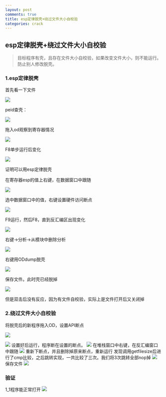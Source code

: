 ```yaml
---
layout: post
comments: true
title: esp定律脱壳+绕过文件大小自校验
categories: crack
---
```


## esp定律脱壳+绕过文件大小自校验
> 目标程序有壳，且存在文件大小自校验，如果改变文件大小，则不能运行。防止别人修改脱壳。

### 1.esp定律脱壳
首先看一下文件

![](/image/crack/reverse-esp-and-getfilesize/1.png)

peid查壳：

![](/image/crack/reverse-esp-and-getfilesize/2.png)

拖入od观察到寄存器情况

![](/image/crack/reverse-esp-and-getfilesize/3.png)

F8单步运行后变化

![](/image/crack/reverse-esp-and-getfilesize/4.png)

证明可以用esp定律脱壳

在寄存器esp的值上右键，在数据窗口中跟随

![](/image/crack/reverse-esp-and-getfilesize/5.png)

选中数据窗口中的值，右键设置硬件访问断点

![](/image/crack/reverse-esp-and-getfilesize/6.png)

F9运行，然后F8，直到反汇编区出现变化

![](/image/crack/reverse-esp-and-getfilesize/7.png)

右键->分析->从模块中删除分析

![](/image/crack/reverse-esp-and-getfilesize/8.png)

右键用ODdump脱壳

![](/image/crack/reverse-esp-and-getfilesize/9.png)

保存文件。此时壳已经脱掉

![](/image/crack/reverse-esp-and-getfilesize/10.png)

但是双击后没有反应，因为有文件自校验，实际上是文件打开后又关闭掉

### 2.绕过文件大小自校验

将脱壳后的新程序拖入OD，设置API断点

![](/image/crack/reverse-esp-and-getfilesize/11.png)

![](/image/crack/reverse-esp-and-getfilesize/12.png)
设置好后运行，程序断在设置的断点。
![](/image/crack/reverse-esp-and-getfilesize/13.png)
在堆栈窗口中右键，在反汇编窗口中跟随
![](/image/crack/reverse-esp-and-getfilesize/14.png)
重新下断点，并且删除掉原来断点，重新运行
发现调用getfilesize后进行了cmp比较，之后跳转实现，一共比较了三次。我们将3次跳转全部nop掉
![](/image/crack/reverse-esp-and-getfilesize/16.png)
保存文件
![](/image/crack/reverse-esp-and-getfilesize/17.png)

### 验证
1_1程序能正常打开
![](/image/crack/reverse-esp-and-getfilesize/18.png)
